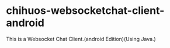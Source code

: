# chihuos-websocketchat-client-android
This is a Websocket Chat Client.(android Edition)(Using Java.)

